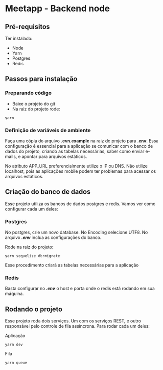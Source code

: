 # Meetapp - Backend node

## Pré-requisitos

Ter instalado:

- Node
- Yarn
- Postgres
- Redis

## Passos para instalação

### Preparando código

- Baixe o projeto do git
- Na raiz do projeto rode:

```
yarn
```

### Definição de variáveis de ambiente

Faça uma cópia do arquivo **.evn.example** na raiz do projeto para **.env**. Essa configuração é essencial para a aplicação se comunicar com o banco de dados do projeto, criando as tabelas necessárias, saber como enviar e-mails, e apontar para arquivos estáticos.

No atributo APP_URL preferencialmente utilize o IP ou DNS. Não utilize localhost, pois as aplicações mobile podem ter problemas para acessar os arquivos estáticos.

## Criação do banco de dados

Esse projeto utiliza os bancos de dados postgres e redis. Vamos ver como configurar cada um deles:

### Postgres

No postgres, crie um novo database.
No Encoding selecione UTF8.
No arquivo **_.env_** inclua as configurações do banco.

Rode na raiz do projeto:

```
yarn sequelize db:migrate
```

Esse procedimento criará as tabelas necessárias para a aplicação

### Redis

Basta configurar no **_.env_** o host e porta onde o redis está rodando em sua máquina.

## Rodando o projeto

Esse projeto roda dois serviços. Um com os serviços REST, e outro responsável pelo controle de fila assíncrona. Para rodar cada um deles:

Aplicação

```
yarn dev
```

Fila

```
yarn queue
```
